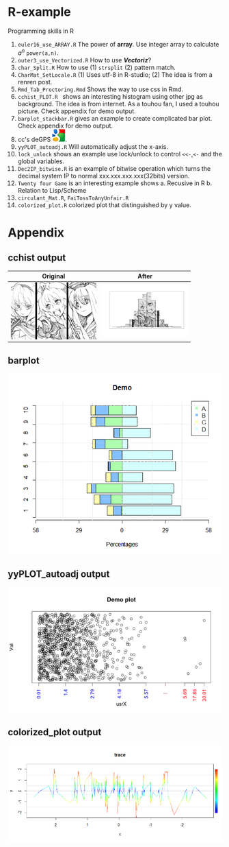 R-example
=========

Programming skills in R

1. ```euler16_use_ARRAY.R``` The power of **array**. Use integer array to calculate $a^n$ ```power(a,n)```.
2. ```outer3_use_Vectorized.R``` How to use ***Vectoriz***?
3. ```char_Split.R``` How to use (1) ```strsplit``` (2) pattern match.
4. ```CharMat_SetLocale.R``` (1) Uses utf-8 in R-studio; (2) The idea is from a renren post.
5. ```Rmd_Tab_Proctoring.Rmd``` Shows the way to use css in Rmd.
6. ```cchist_PLOT.R ``` shows an interesting histogram using other jpg as background. The idea is from internet. As a touhou fan, I used a touhou picture. Check appendix for demo output.
7. ```barplot_stackbar.R``` gives an example to create complicated bar plot. Check appendix for demo output.
8. cc's deGPS <a href="https://code.google.com/p/degps-rna-seq/"><img src="https://raw.githubusercontent.com/LL-LAB-MCW/deGPS-source-file/master/Google-logo.png"></a>.     
9. `yyPLOT_autoadj.R` Will automatically adjust the x-axis.
10. `lock_unlock` shows an example use lock/unlock to control `<<-`,`<-` and the global variables.
11. `Dec2IP_bitwise.R` is an example of bitwise operation which turns the decimal system IP to normal xxx.xxx.xxx.xxx(32bits) version.
12. `Twenty four Game` is an interesting example shows
    a. Recusive in R
	  b. Relation to Lisp/Scheme    
13. `circulant_Mat.R`, `FaiTossToAnyUnfair.R`    
14. `colorized_plot.R` colorized plot that distinguished by y value.


Appendix
=======

cchist output
-------
| Original  | After |
|:---------:|:-----:|
| <img src="./data/th03.jpg" width=200> | <img src="./data/th03_1.png" width=200> |   

barplot
-----
![bar](./data/stackbar.png)

yyPLOT_autoadj output
---------
![plotadj](./data/plogadj.png)

colorized_plot output
---------
![colorized_plot](./data/colorized_plot.png)
